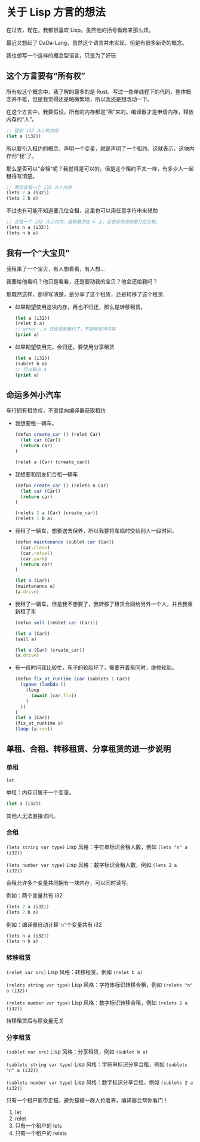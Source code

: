 # 关于 Lisp 方言的想法

在过去，现在，我都很喜欢 Lisp。虽然他的括号看起来那么烦。

最近又想起了 DaDa-Lang，虽然这个语言并未实现，但是有很多新奇的概念。

我也想写一个这样的概念型语言，只是为了好玩

## 这个方言要有“所有权”

所有权这个概念中，我了解的最多的是 Rust。写过一些单线程下的代码，整体概念并不难，但是我觉得还是略微繁琐，所以我还是想改动一下。

在这个方言中，我要假设，所有的内存都是“租”来的。编译器才是申请内存，释放内存的“人”。

```lisp
;; 租到 i32 大小的内存
(let a (i32))
```

所以要引入租约的概念，声明一个变量，就是声明了一个租约。这就表示，这块内存归“我”了。

那么是否可以“合租”呢？我觉得是可以的。但是这个租约不太一样，有多少人一起租得写清楚。

```lisp
;; 两位合租一个 i32 大小内存
(lets 2 a (i32))
(lets 2 b a)
```

不过也有可能不知道要几位合租，这里也可以用任意字符串来辅助

```lisp
;; 合租一个 i32 大小内存。鼠标悬浮在 n 上，会告诉你当前是几位合租。
(lets n a (i32))
(lets n b a)
```

## 我有一个“大宝贝”

我租来了一个宝贝，有人想看看，有人想...

我要给他看吗？他只是看看，还是要动我的宝贝？他会还给我吗？

那既然这样，那得写清楚，是分享了这个租赁，还是转移了这个租赁.

- 如果期望使用这块内存，再也不归还，那么是转移租赁。

  ```lisp
  (let a (i32))
  (relet b a)
  ;; error ，a 已经没有租约了，不能够访问内存
  (print a)
  ```

- 如果期望使用完，会归还，要使用分享租赁

  ```lisp
  (let a (i32))
  (sublet b a)
  ;; 可以输出 a
  (print a)
  ```

## 命运多舛小汽车

车行拥有租赁权，不直接向编译器获取租约

- 我想要租一辆车。

  ```ts
  (defun create_car () (relet Car)
    (let car (Car))
    (return car)
  )

  (relet a (Car) (create_car))
  ```

- 我想要和朋友们合租一辆车

  ```ts
  (defun create_car () (relets n Car)
    (let car (Car))
    (return car)
  )

  (relets 2 a (Car) (create_car))
  (relets 1 b a)
  ```

- 我租了一辆车，想要送去保养，所以我要将车临时交给别人一段时间。

  ```ts
  (defun maintenance (sublet car (Car))
    (car.clean)
    (car.refuel)
    (car.park)
    (return car)
  )

  (let a (Car))
  (maintenance a)
  (a.drive)
  ```

- 我租了一辆车，但是我不想要了，我转移了租赁合同给另外一个人，并且我重新租了车

  ```ts
  (defun sell (reblet car (Car)))

  (let a (Car))
  (sell a)

  (let a (Car) (create_car))
  (a.drive)
  ```

- 有一段时间我比较忙，车子的轮胎坏了，需要开着车同时，维修轮胎。

  ```ts
  (defun fix_at_runtime (car (sublets 1 Car))
    (spawn (lambda ()
      (loop
        (await (car.fix))
      )
    ))
  )
  (let a (Car))
  (fix_at_runtime a)
  (loop (a.run))
  ```

## 单租、合租、转移租赁、分享租赁的进一步说明

### 单租

`let`

单租：内存只属于一个变量。

```ts
(let a (i32))
```

其他人无法直接访问。

### 合租

`(lets string var type)`
Lisp 风格：字符串标识合租人数，例如 `(lets "n" a (i32))`

`(lets number var type)`
Lisp 风格：数字标识合租人数，例如 `(lets 2 a (i32))`

合租允许多个变量共同拥有一块内存，可以同时读写。

例如：两个变量共有 i32

```ts
(lets 2 a (i32))
(lets 2 b a)
```

例如：编译器自动计算`‘n’`个变量共有 i32

```ts
(lets n a (i32))
(lets n b a)
```

### 转移租赁

`(relet var src)`
Lisp 风格：转移租赁，例如 `(relet b a)`

`(relets string var type)`
Lisp 风格：字符串标识转移合租，例如 `(relets "n" a (i32))`

`(relets number var type)`
Lisp 风格：数字标识转移合租，例如 `(relets 2 a (i32))`

转移租赁后与原变量无关

### 分享租赁

`(sublet var src)`
Lisp 风格：分享租赁，例如 `(sublet b a)`

`(sublets string var type)`
Lisp 风格：字符串标识分享合租，例如 `(sublets "n" a (i32))`

`(sublets number var type)`
Lisp 风格：数字标识分享合租，例如 `(sublets 2 a (i32))`

只有一个租户能带走猫，避免猫被一群人抢着养，编译器会帮你看门！

1. let
2. relet
3. 只有一个租户的 lets
4. 只有一个租户的 relets
